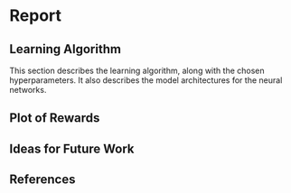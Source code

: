# Report

## Learning Algorithm
This section describes the learning algorithm, along with the chosen hyperparameters. It also describes the model architectures for the neural networks.

## Plot of Rewards

## Ideas for Future Work

## References

